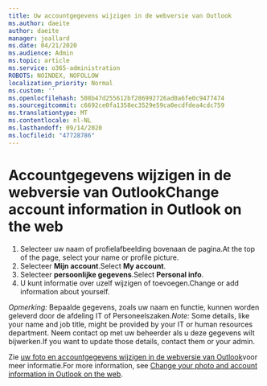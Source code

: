 ```yaml
---
title: Uw accountgegevens wijzigen in de webversie van Outlook
ms.author: daeite
author: daeite
manager: joallard
ms.date: 04/21/2020
ms.audience: Admin
ms.topic: article
ms.service: o365-administration
ROBOTS: NOINDEX, NOFOLLOW
localization_priority: Normal
ms.custom: ''
ms.openlocfilehash: 508b47d255612bf286992726ad0a6fe0c9477474
ms.sourcegitcommit: c6692ce0fa1358ec3529e59ca0ecdfdea4cdc759
ms.translationtype: MT
ms.contentlocale: nl-NL
ms.lasthandoff: 09/14/2020
ms.locfileid: "47728786"
---
```

# <a name="change-account-information-in-outlook-on-the-web"></a><span data-ttu-id="187f2-102">Accountgegevens wijzigen in de webversie van Outlook</span><span class="sxs-lookup"><span data-stu-id="187f2-102">Change account information in Outlook on the web</span></span>

1. <span data-ttu-id="187f2-103">Selecteer uw naam of profielafbeelding bovenaan de pagina.</span><span class="sxs-lookup"><span data-stu-id="187f2-103">At the top of the page, select your name or profile picture.</span></span>
1. <span data-ttu-id="187f2-104">Selecteer **Mijn account**.</span><span class="sxs-lookup"><span data-stu-id="187f2-104">Select **My account**.</span></span>
1. <span data-ttu-id="187f2-105">Selecteer **persoonlijke gegevens**.</span><span class="sxs-lookup"><span data-stu-id="187f2-105">Select **Personal info**.</span></span>
1. <span data-ttu-id="187f2-106">U kunt informatie over uzelf wijzigen of toevoegen.</span><span class="sxs-lookup"><span data-stu-id="187f2-106">Change or add information about yourself.</span></span>

<span data-ttu-id="187f2-107">*Opmerking:* Bepaalde gegevens, zoals uw naam en functie, kunnen worden geleverd door de afdeling IT of Personeelszaken.</span><span class="sxs-lookup"><span data-stu-id="187f2-107">*Note:* Some details, like your name and job title, might be provided by your IT or human resources department.</span></span> <span data-ttu-id="187f2-108">Neem contact op met uw beheerder als u deze gegevens wilt bijwerken.</span><span class="sxs-lookup"><span data-stu-id="187f2-108">If you want to update those details, contact them or your admin.</span></span>

<span data-ttu-id="187f2-109">Zie [uw foto en accountgegevens wijzigen in de webversie van Outlook](https://support.office.com/article/b2dbb289-851d-4bed-93c3-3e136f5659ec)voor meer informatie.</span><span class="sxs-lookup"><span data-stu-id="187f2-109">For more information, see [Change your photo and account information in Outlook on the web](https://support.office.com/article/b2dbb289-851d-4bed-93c3-3e136f5659ec).</span></span>